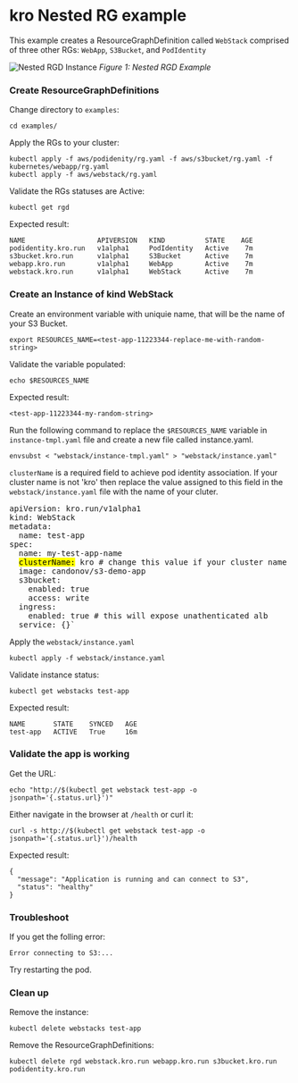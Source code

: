 # kro Nested RG example

This example creates a ResourceGraphDefinition called `WebStack` comprised of
three other RGs: `WebApp`, `S3Bucket`, and `PodIdentity`

![Nested RGD Instance](../../../images/architecture-diagrams/kro-WebStack.png)
_Figure 1: Nested RGD Example_

### Create ResourceGraphDefinitions

Change directory to `examples`:

```
cd examples/
```

Apply the RGs to your cluster:

```
kubectl apply -f aws/podidenity/rg.yaml -f aws/s3bucket/rg.yaml -f kubernetes/webapp/rg.yaml
kubectl apply -f aws/webstack/rg.yaml
```

Validate the RGs statuses are Active:

```
kubectl get rgd
```

Expected result:

```
NAME                  APIVERSION   KIND          STATE    AGE
podidentity.kro.run   v1alpha1     PodIdentity   Active    7m
s3bucket.kro.run      v1alpha1     S3Bucket      Active    7m
webapp.kro.run        v1alpha1     WebApp        Active    7m
webstack.kro.run      v1alpha1     WebStack      Active    7m
```

### Create an Instance of kind WebStack

Create an environment variable with uniquie name, that will be the name of your S3 Bucket.

```
export RESOURCES_NAME=<test-app-11223344-replace-me-with-random-string>
```

Validate the variable populated:

```
echo $RESOURCES_NAME
```

Expected result:

```
<test-app-11223344-my-random-string>
```

Run the following command to replace the `$RESOURCES_NAME` variable in `instance-tmpl.yaml` file and create
a new file called instance.yaml.

```shell
envsubst < "webstack/instance-tmpl.yaml" > "webstack/instance.yaml"
```
`clusterName` is a required field to achieve pod identity association. If your cluster name is not 'kro' then replace the value assigned to this field in the `webstack/instance.yaml` file with the name of your cluter. 

<pre>
apiVersion: kro.run/v1alpha1
kind: WebStack
metadata:
  name: test-app
spec:
  name: my-test-app-name
  <mark>clusterName:</mark> kro # change this value if your cluster name is not kro
  image: candonov/s3-demo-app
  s3bucket:
    enabled: true
    access: write
  ingress:
    enabled: true # this will expose unathenticated alb
  service: {}`</pre>

Apply the `webstack/instance.yaml`

```
kubectl apply -f webstack/instance.yaml
```

Validate instance status:

```
kubectl get webstacks test-app
```

Expected result:

```
NAME       STATE    SYNCED   AGE
test-app   ACTIVE   True     16m
```

### Validate the app is working

Get the URL:

```
echo "http://$(kubectl get webstack test-app -o jsonpath='{.status.url}')"
```

Either navigate in the browser at `/health` or curl it:

```
curl -s http://$(kubectl get webstack test-app -o jsonpath='{.status.url}')/health
```

Expected result:

```
{
  "message": "Application is running and can connect to S3",
  "status": "healthy"
}
```

### Troubleshoot

If you get the folling error:

```
Error connecting to S3:...
```

Try restarting the pod.

### Clean up

Remove the instance:

```
kubectl delete webstacks test-app
```

Remove the ResourceGraphDefinitions:

```
kubectl delete rgd webstack.kro.run webapp.kro.run s3bucket.kro.run podidentity.kro.run
```
